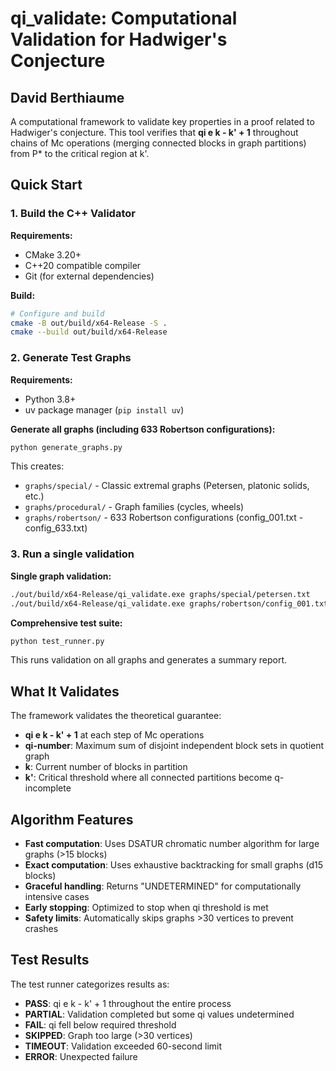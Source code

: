 # qi_validate: Computational Validation for Hadwiger's Conjecture
## David Berthiaume
A computational framework to validate key properties in a proof related to Hadwiger's conjecture. This tool verifies that **qi e k - k' + 1** throughout chains of Mc operations (merging connected blocks in graph partitions) from P* to the critical region at k'.

## Quick Start

### 1. Build the C++ Validator

**Requirements:**
- CMake 3.20+
- C++20 compatible compiler
- Git (for external dependencies)

**Build:**
```bash
# Configure and build
cmake -B out/build/x64-Release -S .
cmake --build out/build/x64-Release
```

### 2. Generate Test Graphs

**Requirements:**
- Python 3.8+
- uv package manager (`pip install uv`)

**Generate all graphs (including 633 Robertson configurations):**
```bash
python generate_graphs.py
```

This creates:
- `graphs/special/` - Classic extremal graphs (Petersen, platonic solids, etc.)
- `graphs/procedural/` - Graph families (cycles, wheels)  
- `graphs/robertson/` - 633 Robertson configurations (config_001.txt - config_633.txt)

### 3. Run a single validation

**Single graph validation:**
```bash
./out/build/x64-Release/qi_validate.exe graphs/special/petersen.txt
./out/build/x64-Release/qi_validate.exe graphs/robertson/config_001.txt
```

**Comprehensive test suite:**
```bash
python test_runner.py
```

This runs validation on all graphs and generates a summary report.

## What It Validates

The framework validates the theoretical guarantee:
- **qi e k - k' + 1** at each step of Mc operations
- **qi-number**: Maximum sum of disjoint independent block sets in quotient graph
- **k**: Current number of blocks in partition
- **k'**: Critical threshold where all connected partitions become q-incomplete

## Algorithm Features

- **Fast computation**: Uses DSATUR chromatic number algorithm for large graphs (>15 blocks)
- **Exact computation**: Uses exhaustive backtracking for small graphs (d15 blocks)  
- **Graceful handling**: Returns "UNDETERMINED" for computationally intensive cases
- **Early stopping**: Optimized to stop when qi threshold is met
- **Safety limits**: Automatically skips graphs >30 vertices to prevent crashes

## Test Results

The test runner categorizes results as:
- **PASS**: qi e k - k' + 1 throughout the entire process
- **PARTIAL**: Validation completed but some qi values undetermined  
- **FAIL**: qi fell below required threshold
- **SKIPPED**: Graph too large (>30 vertices)
- **TIMEOUT**: Validation exceeded 60-second limit
- **ERROR**: Unexpected failure
